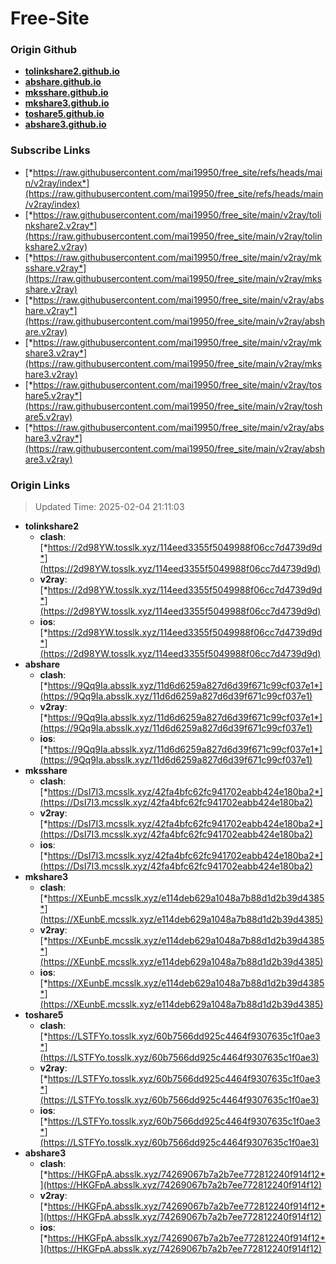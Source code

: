# Free-Site

### Origin Github

- [**tolinkshare2.github.io**](https://github.com/tolinkshare2/tolinkshare2.github.io)
- [**abshare.github.io**](https://github.com/abshare/abshare.github.io)
- [**mksshare.github.io**](https://github.com/mksshare/mksshare.github.io)
- [**mkshare3.github.io**](https://github.com/mkshare3/mkshare3.github.io)
- [**toshare5.github.io**](https://github.com/toshare5/toshare5.github.io)
- [**abshare3.github.io**](https://github.com/abshare3/abshare3.github.io)

### Subscribe Links

- [*https://raw.githubusercontent.com/mai19950/free_site/refs/heads/main/v2ray/index*](https://raw.githubusercontent.com/mai19950/free_site/refs/heads/main/v2ray/index)
- [*https://raw.githubusercontent.com/mai19950/free_site/main/v2ray/tolinkshare2.v2ray*](https://raw.githubusercontent.com/mai19950/free_site/main/v2ray/tolinkshare2.v2ray)
- [*https://raw.githubusercontent.com/mai19950/free_site/main/v2ray/mksshare.v2ray*](https://raw.githubusercontent.com/mai19950/free_site/main/v2ray/mksshare.v2ray)
- [*https://raw.githubusercontent.com/mai19950/free_site/main/v2ray/abshare.v2ray*](https://raw.githubusercontent.com/mai19950/free_site/main/v2ray/abshare.v2ray)
- [*https://raw.githubusercontent.com/mai19950/free_site/main/v2ray/mkshare3.v2ray*](https://raw.githubusercontent.com/mai19950/free_site/main/v2ray/mkshare3.v2ray)
- [*https://raw.githubusercontent.com/mai19950/free_site/main/v2ray/toshare5.v2ray*](https://raw.githubusercontent.com/mai19950/free_site/main/v2ray/toshare5.v2ray)
- [*https://raw.githubusercontent.com/mai19950/free_site/main/v2ray/abshare3.v2ray*](https://raw.githubusercontent.com/mai19950/free_site/main/v2ray/abshare3.v2ray)

### Origin Links

> Updated Time: 2025-02-04 21:11:03

- **tolinkshare2**
  - **clash**: [*https://2d98YW.tosslk.xyz/114eed3355f5049988f06cc7d4739d9d*](https://2d98YW.tosslk.xyz/114eed3355f5049988f06cc7d4739d9d)
  - **v2ray**: [*https://2d98YW.tosslk.xyz/114eed3355f5049988f06cc7d4739d9d*](https://2d98YW.tosslk.xyz/114eed3355f5049988f06cc7d4739d9d)
  - **ios**: [*https://2d98YW.tosslk.xyz/114eed3355f5049988f06cc7d4739d9d*](https://2d98YW.tosslk.xyz/114eed3355f5049988f06cc7d4739d9d)
- **abshare**
  - **clash**: [*https://9Qq9Ia.absslk.xyz/11d6d6259a827d6d39f671c99cf037e1*](https://9Qq9Ia.absslk.xyz/11d6d6259a827d6d39f671c99cf037e1)
  - **v2ray**: [*https://9Qq9Ia.absslk.xyz/11d6d6259a827d6d39f671c99cf037e1*](https://9Qq9Ia.absslk.xyz/11d6d6259a827d6d39f671c99cf037e1)
  - **ios**: [*https://9Qq9Ia.absslk.xyz/11d6d6259a827d6d39f671c99cf037e1*](https://9Qq9Ia.absslk.xyz/11d6d6259a827d6d39f671c99cf037e1)
- **mksshare**
  - **clash**: [*https://DsI7I3.mcsslk.xyz/42fa4bfc62fc941702eabb424e180ba2*](https://DsI7I3.mcsslk.xyz/42fa4bfc62fc941702eabb424e180ba2)
  - **v2ray**: [*https://DsI7I3.mcsslk.xyz/42fa4bfc62fc941702eabb424e180ba2*](https://DsI7I3.mcsslk.xyz/42fa4bfc62fc941702eabb424e180ba2)
  - **ios**: [*https://DsI7I3.mcsslk.xyz/42fa4bfc62fc941702eabb424e180ba2*](https://DsI7I3.mcsslk.xyz/42fa4bfc62fc941702eabb424e180ba2)
- **mkshare3**
  - **clash**: [*https://XEunbE.mcsslk.xyz/e114deb629a1048a7b88d1d2b39d4385*](https://XEunbE.mcsslk.xyz/e114deb629a1048a7b88d1d2b39d4385)
  - **v2ray**: [*https://XEunbE.mcsslk.xyz/e114deb629a1048a7b88d1d2b39d4385*](https://XEunbE.mcsslk.xyz/e114deb629a1048a7b88d1d2b39d4385)
  - **ios**: [*https://XEunbE.mcsslk.xyz/e114deb629a1048a7b88d1d2b39d4385*](https://XEunbE.mcsslk.xyz/e114deb629a1048a7b88d1d2b39d4385)
- **toshare5**
  - **clash**: [*https://LSTFYo.tosslk.xyz/60b7566dd925c4464f9307635c1f0ae3*](https://LSTFYo.tosslk.xyz/60b7566dd925c4464f9307635c1f0ae3)
  - **v2ray**: [*https://LSTFYo.tosslk.xyz/60b7566dd925c4464f9307635c1f0ae3*](https://LSTFYo.tosslk.xyz/60b7566dd925c4464f9307635c1f0ae3)
  - **ios**: [*https://LSTFYo.tosslk.xyz/60b7566dd925c4464f9307635c1f0ae3*](https://LSTFYo.tosslk.xyz/60b7566dd925c4464f9307635c1f0ae3)
- **abshare3**
  - **clash**: [*https://HKGFpA.absslk.xyz/74269067b7a2b7ee772812240f914f12*](https://HKGFpA.absslk.xyz/74269067b7a2b7ee772812240f914f12)
  - **v2ray**: [*https://HKGFpA.absslk.xyz/74269067b7a2b7ee772812240f914f12*](https://HKGFpA.absslk.xyz/74269067b7a2b7ee772812240f914f12)
  - **ios**: [*https://HKGFpA.absslk.xyz/74269067b7a2b7ee772812240f914f12*](https://HKGFpA.absslk.xyz/74269067b7a2b7ee772812240f914f12)
